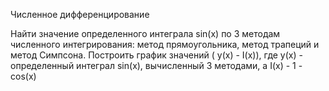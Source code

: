 Численное дифференцирование 

Найти значение определенного интеграла sin(x) по 3 методам численного интегрирования: метод прямоугольника, метод трапеций и метод Симпсона.
Построить график значений ( y(x) - I(x)), где y(x) - определенный интеграл sin(x), вычисленный 3 методами, а I(x) - 1 - cos(x) 
